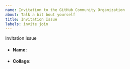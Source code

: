 ```yaml
---
name: Invitation to the GitHub Community Organization
about: Talk a bit bout yourself
title: Invitation Issue
labels: invite join
---
```


Invitation Issue


- #### Name:

- #### Collage:

